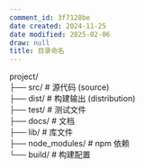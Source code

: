```yaml
---
comment_id: 3f7128be
date created: 2024-11-25
date modified: 2025-02-06
draw: null
title: 目录命名
---
```

project/  
├── src/ # 源代码 (source)  
├── dist/ # 构建输出 (distribution)  
├── test/ # 测试文件  
├── docs/ # 文档  
├── lib/ # 库文件  
├── node_modules/ # npm 依赖  
└── build/ # 构建配置
